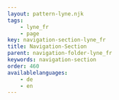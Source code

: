 ```yaml
---
layout: pattern-lyne.njk
tags: 
    - lyne_fr
    - page
key: navigation-section-lyne_fr
title: Navigation-Section
parent: navigation-folder-lyne_fr
keywords: navigation-section
order: 460
availablelanguages: 
    - de
    - en
---
```

